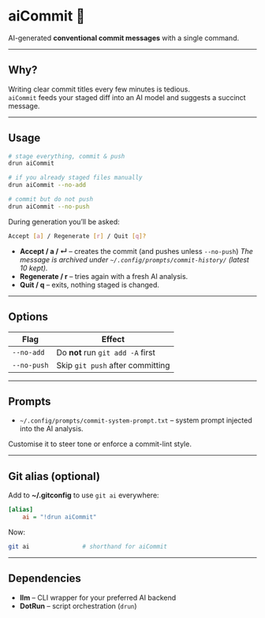 # aiCommit 🚀

AI-generated **conventional commit messages** with a single command.

---

## Why?

Writing clear commit titles every few minutes is tedious.  
`aiCommit` feeds your staged diff into an AI model and suggests a succinct message.

---

## Usage

```bash
# stage everything, commit & push
drun aiCommit

# if you already staged files manually
drun aiCommit --no-add

# commit but do not push
drun aiCommit --no-push
```

During generation you’ll be asked:

```bash
Accept [a] / Regenerate [r] / Quit [q]?
```

- **Accept / a / ↵** – creates the commit (and pushes unless `--no-push`)
  _The message is archived under `~/.config/prompts/commit-history/` (latest 10 kept)._
- **Regenerate / r** – tries again with a fresh AI analysis.
- **Quit / q** – exits, nothing staged is changed.

---

## Options

| Flag        | Effect                            |
| ----------- | --------------------------------- |
| `--no-add`  | Do **not** run `git add -A` first |
| `--no-push` | Skip `git push` after committing  |

---

## Prompts

- `~/.config/prompts/commit-system-prompt.txt` – system prompt injected into the AI analysis.

Customise it to steer tone or enforce a commit-lint style.

---

## Git alias (optional)

Add to **\~/.gitconfig** to use `git ai` everywhere:

```ini
[alias]
    ai = "!drun aiCommit"
```

Now:

```bash
git ai               # shorthand for aiCommit
```

---

## Dependencies

- **llm** – CLI wrapper for your preferred AI backend
- **DotRun** – script orchestration (`drun`)
